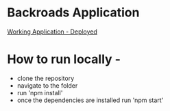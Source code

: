 # Backroads Application

[Working Application - Deployed](https://backroads-website197.netlify.app)

# How to run locally - 
  - clone the repository
  - navigate to the folder
  - run 'npm install'
  - once the dependencies are installed run 'npm start'
